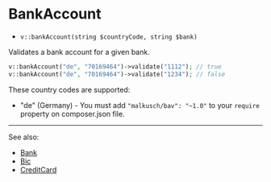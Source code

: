 # BankAccount

- `v::bankAccount(string $countryCode, string $bank)`

Validates a bank account for a given bank.

```php
v::bankAccount("de", "70169464")->validate("1112"); // true
v::bankAccount("de", "70169464")->validate("1234"); // false
```

These country codes are supported:

 * "de" (Germany) - You must add `"malkusch/bav": "~1.0"` to your `require` property on composer.json file.

***
See also:

  * [Bank](Bank.md)
  * [Bic](Bic.md)
  * [CreditCard](CreditCard.md)
